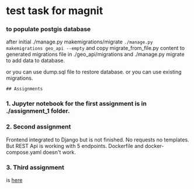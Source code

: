 # test task for magnit

### to populate postgis database
after initial ./manage.py makemigrations/migrate
```./manage.py makemigrations geo_api --empty```
and copy migrate_from_file.py content to generated migrations file in
./geo_api/migrations
and ./manage.py migrate to add data to database.

or you can use dump.sql file to restore database.
or you can use existing migrations.

    ## Assignments
### 1. Jupyter notebook for the first assignment is in ./assignment_1 folder.

### 2. Second assignment
Frontend integrated to Django but is not finished. No requests no templates. But
REST Api is working with 5 endpoints.
Dockerfile and docker-compose.yaml doesn't work.

### 3. Third assignment
is [here](https://replit.com/@Baradaster/geoJsonborderLength#main.py)
